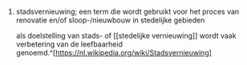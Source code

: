 1. stadsvernieuwing; een term die wordt gebruikt voor het proces van renovatie en/of sloop-/nieuwbouw in stedelijke gebieden
   
   als doelstelling van stads- of [[stedelijke vernieuwing]] wordt vaak verbetering van de leefbaarheid genoemd.^[https://nl.wikipedia.org/wiki/Stadsvernieuwing]